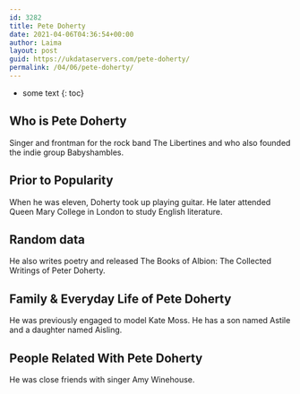 ```yaml
---
id: 3282
title: Pete Doherty
date: 2021-04-06T04:36:54+00:00
author: Laima
layout: post
guid: https://ukdataservers.com/pete-doherty/
permalink: /04/06/pete-doherty/
---
```


* some text
{: toc}


## Who is Pete Doherty
                  
                  
                  
Singer and frontman for the rock band The Libertines and who also founded the indie group Babyshambles.
                  
              
            
              
            
                
                
                
## Prior to Popularity
                  
                  
                  
When he was eleven, Doherty took up playing guitar. He later attended Queen Mary College in London to study English literature.
                  
              
            
              
            
                
                
                
## Random data
                  
                  
                  
He also writes poetry and released The Books of Albion: The Collected Writings of Peter Doherty.
                  
              
            
              
            
                
                
                
## Family & Everyday Life of Pete Doherty
                  
                  
                  
He was previously engaged to model Kate Moss. He has a son named Astile and a daughter named Aisling.
                  
              
            
              
            
                
                
                
## People Related With Pete Doherty
                  
                  
                  
He was close friends with singer Amy Winehouse.
                  
              
            
              
            
                
              
            
              
              
            
            
              
            
          
          
          
